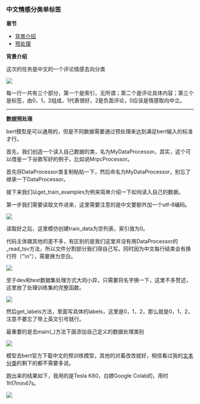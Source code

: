 ### 中文情感分类单标签

**章节**
- [背景介绍](#bg)
- [预处理](#preprocess)


**<div id='bg'>背景介绍</div>**

这次的任务是中文的一个评论情感去向分类

![](https://github.com/sherlcok314159/ML/blob/main/nlp/Images/data_.png)

每一行一共有三个部分，第一个是索引，无所谓；第二个是评论具体内容；第三个是标签，由0，1，2组成，1代表很好，2是负面评论，0应该是情感取向中立。

***

**<div id='preprocess'>数据预处理</div>**

bert模型是可以通用的，但是不同数据需要通过预处理来达到满足bert输入的标准才行。

首先，我们创造一个读入自己数据的类，名为MyDataProcessor。其实，这个可以借鉴一下谷歌写好的例子，比如说MrpcProcessor。

首先将DataProcessor类复制粘贴一下，然后命名为MyDataProcessor，别忘了继承一下DataProcessor。

接下来我们以get_train_examples为例来简单介绍一下如何读入自己的数据。

第一步我们需要读取文件进来，这里需要注意的是中文要额外加一个utf-8编码。

![](https://github.com/sherlcok314159/ML/blob/main/nlp/Images/file.png)

读取好之后，这里模仿创建train_data为空列表，索引值为0。

代码主体跟其他的差不多，有区别的是我们这里并没有用DataProcessor的_read_tsv方法，所以文件分割部分我们得自己写。同时因为中文每行结束会有换行符（"\n"），需要换为空白。

![](https://github.com/sherlcok314159/ML/blob/main/nlp/Images/tsv.png)

至于dev和test数据集处理方式大同小异，只需要将名字换一下，这里不多赘述，这里放了处理训练集的完整函数。

![](https://github.com/sherlcok314159/ML/blob/main/nlp/Images/train.png)

然后get_labels方法，里面写具体的labels，这里是0，1，2，那么就是0，1，2，注意不要忘了带上英文引号就行。

最重要的是去main(_)方法下面添加自己定义的数据处理类别

![](https://github.com/sherlcok314159/ML/blob/main/nlp/Images/my.png)

模型去bert官方下载中文的预训练模型，其他的对着改改就好，相信看过我的[文本分类](../tasks/text.md)的剩下的都不需要多说。

跑出来的结果如下，我用的是Tesla K80，白嫖Google Colab的，用时1h17min47s。

![](https://github.com/sherlcok314159/ML/blob/main/nlp/Images/result.png)



